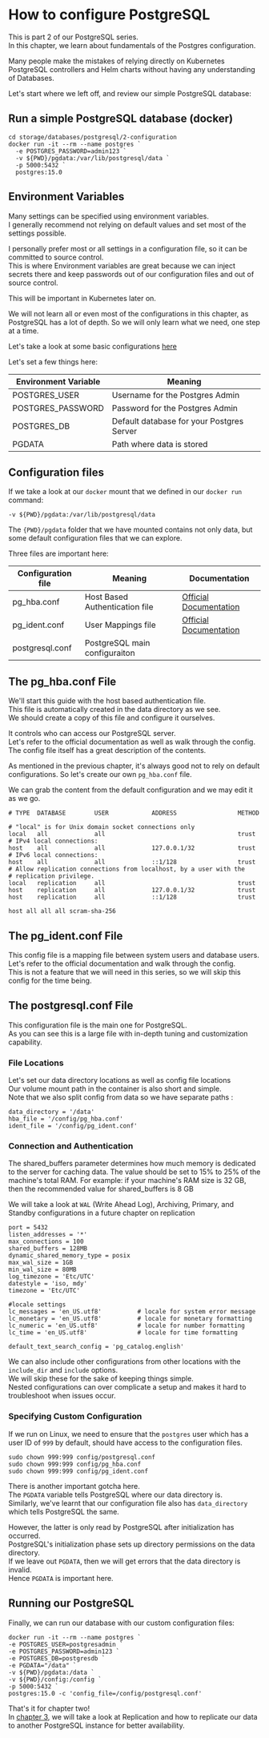 # How to configure PostgreSQL

This is part 2 of our PostgreSQL series. </br>
In this chapter, we learn about fundamentals of the Postgres configuration. </br>

Many people make the mistakes of relying directly on Kubernetes PostgreSQL controllers
and Helm charts without having any understanding of Databases. </br>

Let's start where we left off, and review our simple PostgreSQL database:

## Run a simple PostgreSQL database (docker)

```
cd storage/databases/postgresql/2-configuration
docker run -it --rm --name postgres `
  -e POSTGRES_PASSWORD=admin123 `
  -v ${PWD}/pgdata:/var/lib/postgresql/data `
  -p 5000:5432 `
  postgres:15.0
```

## Environment Variables

Many settings can be specified using environment variables. </br>
I generally recommend not relying on default values and set most of the settings 
possible. </br>

I personally prefer most or all settings in a configuration file, so it can be committed to source control. </br>
This is where Environment variables are great because we can inject secrets there
and keep passwords out of our configuration files and out of source control. </br>

This will be important in Kubernetes later on. </br>

We will not learn all or even most of the configurations in this chapter, as PostgreSQL has a lot of depth. So we will only learn what we need, one step at a time. </br>

Let's take a look at some basic configurations [here](https://hub.docker.com/_/postgres)

Let's set a few things here:

| Environment Variable | Meaning |
|----------------------|---------|
| POSTGRES_USER        |  Username for the Postgres Admin       |
| POSTGRES_PASSWORD    |  Password for the Postgres Admin       |
| POSTGRES_DB          |  Default database for your Postgres Server       |
| PGDATA               |  Path where data is stored       |


## Configuration files

If we take a look at our `docker` mount that we defined in our `docker run` command: </br>

`-v ${PWD}/pgdata:/var/lib/postgresql/data ` </br>

The `{PWD}/pgdata` folder that we have mounted contains not only data, but some default configuration files that we can explore. </br>

Three files are important here:

 

|Configuration file | Meaning |  Documentation
|----------------------|---------|-------|
| pg_hba.conf        |  Host Based Authentication file       | [Official Documentation](https://www.postgresql.org/docs/current/auth-pg-hba-conf.html) |
| pg_ident.conf    |  User Mappings file       |  [Official Documentation](https://www.postgresql.org/docs/current/auth-username-maps.html)
| postgresql.conf          |  PostgreSQL main configuraiton       |

## The pg_hba.conf File

We'll start this guide with the host based authentication file. </br>
This file is automatically created in the data directory as we see. </br>
We should create a copy of this file and configure it ourselves. </br>

It controls who can access our PostgreSQL server. </br>
Let's refer to the official documentation as well as walk through the config. </br>
The config file itself has a great description of the contents. </br>

As mentioned in the previous chapter, it's always good not to rely on default configurations. So let's create our own `pg_hba.conf` file. </br>

We can grab the content from the default configuration and we may edit it as we go.

```
# TYPE  DATABASE        USER            ADDRESS                 METHOD

# "local" is for Unix domain socket connections only
local   all             all                                     trust
# IPv4 local connections:
host    all             all             127.0.0.1/32            trust
# IPv6 local connections:
host    all             all             ::1/128                 trust
# Allow replication connections from localhost, by a user with the
# replication privilege.
local   replication     all                                     trust
host    replication     all             127.0.0.1/32            trust
host    replication     all             ::1/128                 trust

host all all all scram-sha-256
```

## The pg_ident.conf File

This config file is a mapping file between system users and database users. </br>
Let's refer to the official documentation and walk through the config. </br>
This is not a feature that we will need in this series, so we will skip this config for the time being. </br>

## The postgresql.conf File

This configuration file is the main one for PostgreSQL. </br>
As you can see this is a large file with in-depth tuning and customization capability. </br>

### File Locations

Let's set our data directory locations as well as config file locations </br>
Our volume mount path in the container is also short and simple. </br>
Note that we also split config from data so we have separate paths :

```
data_directory = '/data'
hba_file = '/config/pg_hba.conf'
ident_file = '/config/pg_ident.conf'
```

### Connection and Authentication

The shared_buffers parameter determines how much memory is dedicated to the server for caching data. The value should be set to 15% to 25% of the machine's total RAM. For example: if your machine's RAM size is 32 GB, then the recommended value for shared_buffers is 8 GB </br>

We will take a look at `WAL` (Write Ahead Log), Archiving, Primary, and Standby configurations in a future chapter on replication </br>

```
port = 5432
listen_addresses = '*'
max_connections = 100
shared_buffers = 128MB
dynamic_shared_memory_type = posix
max_wal_size = 1GB
min_wal_size = 80MB
log_timezone = 'Etc/UTC'
datestyle = 'iso, mdy'
timezone = 'Etc/UTC'

#locale settings
lc_messages = 'en_US.utf8'			# locale for system error message
lc_monetary = 'en_US.utf8'			# locale for monetary formatting
lc_numeric = 'en_US.utf8'			# locale for number formatting
lc_time = 'en_US.utf8'				# locale for time formatting

default_text_search_config = 'pg_catalog.english'

```

We can also include other configurations from other locations with the `include_dir` and `include` options. </br>
We will skip these for the sake of keeping things simple. </br>
Nested configurations can over complicate a setup and makes it hard to troubleshoot when issues occur. </br>

### Specifying Custom Configuration

If we run on Linux, we need to ensure that the `postgres` user which has a user ID of `999` by default, should have access to the configuration files. </br>

```
sudo chown 999:999 config/postgresql.conf
sudo chown 999:999 config/pg_hba.conf
sudo chown 999:999 config/pg_ident.conf
```

There is another important gotcha here. </br>
The `PGDATA` variable tells PostgreSQL where our data directory is. </br>
Similarly, we've learnt that our configuration file also has `data_directory` which tells PostgreSQL the same. </br>

However, the latter is only read by PostgreSQL after initialization has occurred. </br>
PostgreSQL's initialization phase sets up directory permissions on the data directory. </br>
If we leave out `PGDATA`, then we will get errors that the data directory is invalid. </br>
Hence `PGDATA` is important here. </br>

## Running our PostgreSQL

Finally, we can run our database with our custom configuration files:

```
docker run -it --rm --name postgres `
-e POSTGRES_USER=postgresadmin `
-e POSTGRES_PASSWORD=admin123 `
-e POSTGRES_DB=postgresdb `
-e PGDATA="/data" `
-v ${PWD}/pgdata:/data `
-v ${PWD}/config:/config `
-p 5000:5432 `
postgres:15.0 -c 'config_file=/config/postgresql.conf'
```

That's it for chapter two! </br>
In [chapter 3](../3-replication/README.md), we will take a look at Replication and how to replicate our data to another PostgreSQL instance for better availability.
